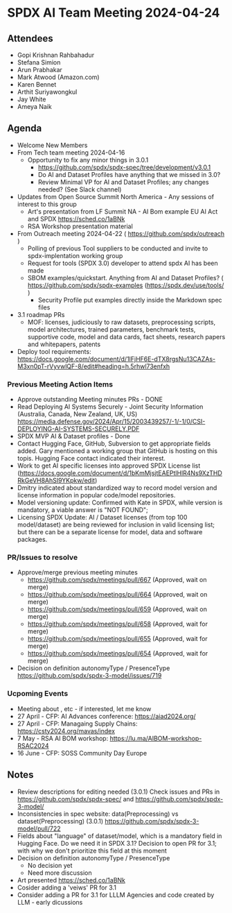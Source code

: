# SPDX AI Team Meeting 2024-04-24

## Attendees
- Gopi Krishnan Rahbahadur
- Stefana Simion
- Arun Prabhakar
- Mark Atwood (Amazon.com)
- Karen Bennet
- Arthit Suriyawongkul
- Jay White
- Ameya Naik

## Agenda
- Welcome New Members
- From Tech team meeting 2024-04-16
  - Opportunity to fix any minor things in 3.0.1
    - https://github.com/spdx/spdx-spec/tree/development/v3.0.1
    - Do AI and Dataset Profiles have anything that we missed in 3.0?
    - Review Minimal VP for AI and Dataset Profiles; any changes needed? (See Slack channel)
- Updates from Open Source Summit North America  - Any sessions of interest to this group
  - Art's presentation from LF Summit NA - AI Bom example EU AI Act and SPDX
    https://sched.co/1aBNk
  - RSA Workshop presentation material
- From Outreach meeting 2024-04-22 ( https://github.com/spdx/outreach )
  - Polling of previous Tool suppliers to be conducted and invite to spdx-implentation working group
  - Request for tools (SPDX 3.0) developer to attend spdx AI has been made
  - SBOM examples/quickstart. Anything from AI and Dataset Profiles? ( https://github.com/spdx/spdx-examples (https://spdx.dev/use/tools/ )
    - Security Profile put examples directly inside the Markdown spec files
- 3.1 roadmap  PRs
  - MOF: licenses, judiciously to raw datasets, preprocessing scripts,
    model architectures, trained parameters, benchmark tests,
    supportive code, model and data cards, fact sheets,
    research papers and whitepapers, patents
- Deploy tool requirements:
  https://docs.google.com/document/d/1lFjHF6E-dTX8rgsNu13CAZAs-M3xn0pT-rVyvwlQF-8/edit#heading=h.5rhwl73enfxh

### Previous Meeting Action Items
- Approve outstanding Meeting minutes PRs - DONE
- Read Deploying AI Systems Securely - Joint Security Information (Australia, Canada, New Zealand, UK, US)
  https://media.defense.gov/2024/Apr/15/2003439257/-1/-1/0/CSI-DEPLOYING-AI-SYSTEMS-SECURELY.PDF
- SPDX MVP AI & Dataset profiles - Done
- Contact Hugging Face, GitHub, Subversion to get appropriate fields added.
  Gary mentioned a working group that GitHub is hosting on this topis.
  Hugging Face contact indicated their interest.
- Work to get AI specific licenses into approved SPDX License list
  (https://docs.google.com/document/d/1bKmMjsjtEAEPtlHlR4Ns9XzTHDRkGeVH8AhSI9YKpkw/edit)
- Dmitry indicated about standardized way to record model version
  and license information in popular code/model repositories.
- Model versioning update: Confirmed with Kate in SPDX, while version is
  mandatory, a viable answer is "NOT FOUND";
- Licensing  SPDX Update:  AI / Dataset licenses (from top 100 model/dataset)
  are being reviewed for inclusion in valid licensing list; but there can be a
  separate license for model, data and software packages.

### PR/Issues to resolve
- Approve/merge previous meeting minutes
  - https://github.com/spdx/meetings/pull/667 (Approved, wait on merge)
  - https://github.com/spdx/meetings/pull/664 (Approved, wait on merge)
  - https://github.com/spdx/meetings/pull/659  (Approved, wait on merge)
  - https://github.com/spdx/meetings/pull/658 (Approved, wait for merge)
  - https://github.com/spdx/meetings/pull/655 (Approved, wait for merge)
  - https://github.com/spdx/meetings/pull/654 (Approved, wait for merge)
- Decision on definition autonomyType / PresenceType
  https://github.com/spdx/spdx-3-model/issues/719
  
### Ucpoming Events
- Meeting about , etc - if interested, let me know
- 27 April - CFP: AI Advances conference: https://aiad2024.org/
- 27 April - CFP: Managaing Supply Chains: https://csty2024.org/mavas/index
- 7 May - RSA AI BOM workshop: https://lu.ma/AIBOM-workshop-RSAC2024
- 16 June - CFP: SOSS Community Day Europe
 
## Notes
- Review descriptions for editing needed (3.0.1)
  Check issues and PRs in https://github.com/spdx/spdx-spec/
  and https://github.com/spdx/spdx-3-model/
- Inconsistencies in spec website: data(Preprocessing) vs dataset(Preprocessing) (3.0.1)
   https://github.com/spdx/spdx-3-model/pull/722
- Fields about "language" of dataset/model, which is a mandatory field in Hugging Face.
  Do we need it in SPDX 3.1?  Decision to open PR for 3.1; with why we don't prioritize this field at this moment
- Decision on definition autonomyType / PresenceType
  - No decision yet
  - Need more discussion
- Art presented https://sched.co/1aBNk
- Cosider adding a 'veiws' PR for 3.1
- Consider adding a PR for 3.1 for LLLM Agencies and code created by LLM - early dicussions

